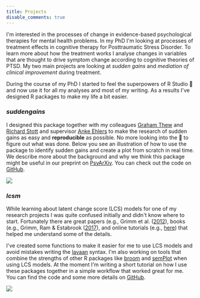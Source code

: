 ```yaml
---
title: Projects
disable_comments: true
---
```


I'm interested in the processes of change in evidence-based psychological therapies for mental health problems.
In my PhD I'm looking at processes of treatment effects in cognitive therapy for Posttraumatic Stress Disorder. 
To learn more about how the treatment works I analyse changes in variables that are thought to drive symptom change according to cognitive theories of PTSD.
My two main projects are looking at *sudden gains* and *mediation of clinical improvement* during treatment.

During the course of my PhD I started to feel the superpowers of R Studio :rocket: and now use it for all my analyses and most of my writing.
As a results I've designed R packages to make my life a bit easier. 

### *suddengains*

I designed this package together with my colleagues [Graham Thew](https://twitter.com/drgrahamthew) and [Richard Stott](https://twitter.com/DrRichardStott) and supervisor [Anke Ehlers](https://www.psy.ox.ac.uk/team/anke-ehlers) to make the research of sudden gains as easy and **reproducible** as possible.
No more looking into the :crystal_ball: to figure out what was done.
Below you see an illustration of how to use the package to identify sudden gains and create a plot from scratch in real time. 
We describe more about the background and why we think this package might be useful in our preprint on [PsyArXiv](https://psyarxiv.com/2wa84/). 
You can check out the code on [GitHub](https://github.com/milanwiedemann/suddengains). 

<img src="/gifs/r-suddengains.gif"/>

### *lcsm*

While learning about latent change score (LCS) models for one of my research projects I was quite confused initially and didn't know where to start.
Fortunately there are great papers (e.g., Grimm et al. ([2012](https://doi.org/10.1080/10705511.2012.659627)), books (e.g., Grimm, Ram & Estabrook ([2017](https://www.guilford.com/books/Growth-Modeling/Grimm-Ram-Estabrook/9781462526062)), and online tutorials (e.g., [here](https://quantdev.ssri.psu.edu/tutorials/growth-modeling-chapter-17-multivariate-latent-change-score-models)) that helped me understand some of the details.

I've created some functions to make it easier for me to use LCS models and avoid mistakes writing the [lavaan](http://lavaan.ugent.be/) syntax.
I'm also working on tools that combine the strengths of other R packages like [broom](https://CRAN.R-project.org/package=broom) and [semPlot](https://CRAN.R-project.org/package=semPlot) when using LCS models.
At the moment I'm writing a short tutorial on how I use these packages together in a simple workflow that worked great for me.
You can find the code and some more details on [GitHub](https://github.com/milanwiedemann/lcsm).

<img src="/gifs/r-lcsm-uni.gif"/>
